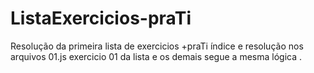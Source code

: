 # ListaExercicios-praTi
Resolução da primeira lista de exercicios +praTi índice e resolução nos arquivos 01.js exercicio 01 da lista e os demais segue a mesma lógica .
